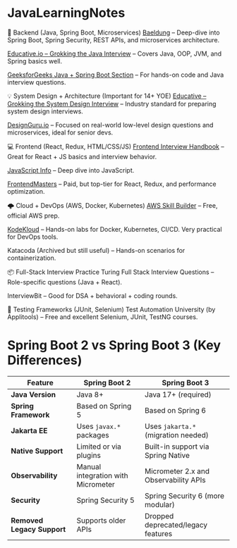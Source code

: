 # JavaLearningNotes
🎯 Backend (Java, Spring Boot, Microservices)
[Baeldung](https://www.baeldung.com/) – Deep-dive into Spring Boot, Spring Security, REST APIs, and microservices architecture.

[Educative.io – Grokking the Java Interview](https://www.educative.io/courses/grokking-coding-interview?utm_campaign=topic_interview_prep&utm_source=google&utm_medium=ppc&utm_content=&utm_term=&eid=5082902844932096&utm_term=grokking%20the%20coding%20interview&utm_campaign=%5BTopic%5D+Grokking+Interview+-+USCAN&utm_source=adwords&utm_medium=ppc&hsa_acc=5451446008&hsa_cam=14045073269&hsa_grp=135456430042&hsa_ad=584258867265&hsa_src=g&hsa_tgt=kwd-586801686237&hsa_kw=grokking%20the%20coding%20interview&hsa_mt=b&hsa_net=adwords&hsa_ver=3&gad_source=1&gclid=Cj0KCQjw_JzABhC2ARIsAPe3ynpSAUkmC_4XMbCgeKSGzefwDTu56enfL5dgUjXaOnxVMT1dwYcol8waAsEeEALw_wcB) – Covers Java, OOP, JVM, and Spring basics well.

[GeeksforGeeks Java + Spring Boot Section](https://www.geeksforgeeks.org/spring-boot/) – For hands-on code and Java interview questions.

💡 System Design + Architecture (Important for 14+ YOE)
[Educative – Grokking the System Design Interview](https://www.educative.io/courses/grokking-the-system-design-interview?utm_campaign=system_design&utm_source=google&utm_medium=ppc&utm_content=search&utm_term=course&eid=5082902844932096&utm_term=grokking%20the%20system%20interview&utm_campaign=%5BNew%5D+System+Design-Search-US+CAN&utm_source=adwords&utm_medium=ppc&hsa_acc=5451446008&hsa_cam=18164799962&hsa_grp=147813323432&hsa_ad=652209647039&hsa_src=g&hsa_tgt=kwd-903484928147&hsa_kw=grokking%20the%20system%20interview&hsa_mt=e&hsa_net=adwords&hsa_ver=3&gad_source=1&gclid=Cj0KCQjw_JzABhC2ARIsAPe3ynoPIXl3bFMiRMbTC58uM28dngrvdGqeT7CB6HAR_bUOQwdgZ0UB2-QaArJYEALw_wcB) – Industry standard for preparing system design interviews.

[DesignGuru.io](https://www.designgurus.io/) – Focused on real-world low-level design questions and microservices, ideal for senior devs.

💻 Frontend (React, Redux, HTML/CSS/JS)
[Frontend Interview Handbook](https://frontendinterviewhandbook.com/) – Great for React + JS basics and interview behavior.

[JavaScript Info](https://javascript.info/) – Deep dive into JavaScript.

[FrontendMasters](https://frontendmasters.com/) – Paid, but top-tier for React, Redux, and performance optimization.

🌩️ Cloud + DevOps (AWS, Docker, Kubernetes)
[AWS Skill Builder](https://skillbuilder.aws/) – Free, official AWS prep.

[KodeKloud](https://kodekloud.com/) – Hands-on labs for Docker, Kubernetes, CI/CD. Very practical for DevOps tools.

Katacoda (Archived but still useful) – Hands-on scenarios for containerization.

📦 Full-Stack Interview Practice
Turing Full Stack Interview Questions – Role-specific questions (Java + React).

InterviewBit – Good for DSA + behavioral + coding rounds.

🧪 Testing Frameworks (JUnit, Selenium)
Test Automation University (by Applitools) – Free and excellent Selenium, JUnit, TestNG courses.





# Spring Boot 2 vs Spring Boot 3 (Key Differences)


| **Feature**              | **Spring Boot 2**                       | **Spring Boot 3**                              |
|--------------------------|-----------------------------------------|------------------------------------------------|
| **Java Version**         | Java 8+                                 | Java 17+ (required)                            |
| **Spring Framework**     | Based on Spring 5                       | Based on Spring 6                              |
| **Jakarta EE**           | Uses `javax.*` packages                 | Uses `jakarta.*` (migration needed)            |
| **Native Support**       | Limited or via plugins                  | Built-in support via Spring Native             |
| **Observability**        | Manual integration with Micrometer      | Micrometer 2.x and Observability APIs          |
| **Security**             | Spring Security 5                       | Spring Security 6 (more modular)               |
| **Removed Legacy Support** | Supports older APIs                   | Dropped deprecated/legacy features             |











